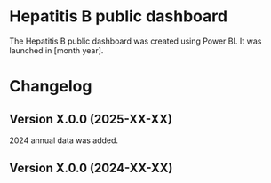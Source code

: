 # Hepatitis B public dashboard
The Hepatitis B public dashboard was created using Power BI. It was launched in [month year].

# Changelog
## Version X.0.0 (2025-XX-XX)
2024 annual data was added.

## Version X.0.0 (2024-XX-XX)

